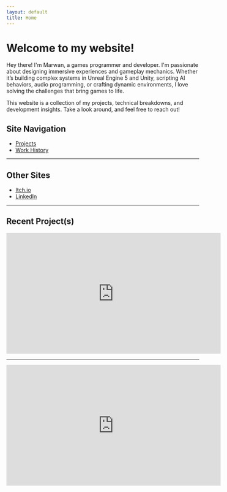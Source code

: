 ```yaml
---
layout: default
title: Home
---
```


# Welcome to my website!

Hey there! I'm Marwan, a games programmer and developer. I'm passionate about designing immersive experiences and gameplay mechanics. Whether it’s building complex systems in Unreal Engine 5 and Unity, scripting AI behaviors, audio programming, or crafting dynamic environments, I love solving the challenges that bring games to life.

This website is a collection of my projects, technical breakdowns, and development insights.
Take a look around, and feel free to reach out!

## Site Navigation 
- [Projects](projects.md)  
- [Work History](work-history.md)

---

## Other Sites  
- [Itch.io](https://goldleafinteractive.itch.io)  
- [LinkedIn](https://www.linkedin.com/in/marwan-charafeddine-213065155)  

---

## Recent Project(s)

<iframe width="560" height="315" src="https://youtube.com/embed/-LGDr3DaUB8" frameborder="0" allowfullscreen></iframe>

---

<iframe width="560" height="315" src="https://youtube.com/embed/GfrDt166KZI" frameborder="0" allowfullscreen></iframe>
